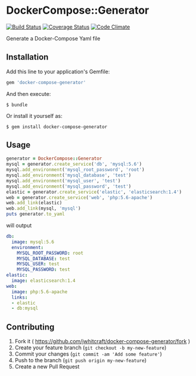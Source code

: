 # DockerCompose::Generator

[![Build Status](https://travis-ci.org/jwhitcraft/dockercompose-generator.svg?branch=master)](https://travis-ci.org/jwhitcraft/dockercompose-generator) [![Coverage Status](https://coveralls.io/repos/jwhitcraft/dockercompose-generator/badge.svg?branch=master&service=github)](https://coveralls.io/github/jwhitcraft/dockercompose-generator?branch=master) [![Code Climate](https://codeclimate.com/github/jwhitcraft/dockercompose-generator/badges/gpa.svg)](https://codeclimate.com/github/jwhitcraft/dockercompose-generator)

Generate a Docker-Compose Yaml file 

## Installation

Add this line to your application's Gemfile:

```ruby
gem 'docker-compose-generator'
```

And then execute:

    $ bundle

Or install it yourself as:

    $ gem install docker-compose-generator

## Usage

```ruby
generator = DockerCompose::Generator
mysql = generator.create_service('db', 'mysql:5.6')
mysql.add_environment('mysql_root_password', 'root')
mysql.add_environment('mysql_database', 'test')
mysql.add_environment('mysql_user', 'test')
mysql.add_environment('mysql_password', 'test')
elastic = generator.create_service('elastic', 'elasticsearch:1.4')
web = generator.create_service('web', 'php:5.6-apache')
web.add_link(elastic)
web.add_link(mysql, 'mysql')
puts generator.to_yaml
```

will output

```yaml
db:
  image: mysql:5.6
  environment:
    MYSQL_ROOT_PASSWORD: root
    MYSQL_DATABASE: test
    MYSQL_USER: test
    MYSQL_PASSWORD: test
elastic:
  image: elasticsearch:1.4
web:
  image: php:5.6-apache
  links:
  - elastic
  - db:mysql
```

## Contributing

1. Fork it ( https://github.com/jwhitcraft/docker-compose-generator/fork )
2. Create your feature branch (`git checkout -b my-new-feature`)
3. Commit your changes (`git commit -am 'Add some feature'`)
4. Push to the branch (`git push origin my-new-feature`)
5. Create a new Pull Request
